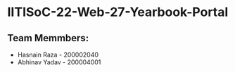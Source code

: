 # IITISoC-22-Web-27-Yearbook-Portal

## Team Memmbers:
- Hasnain Raza - 200002040
- Abhinav Yadav - 200004001
